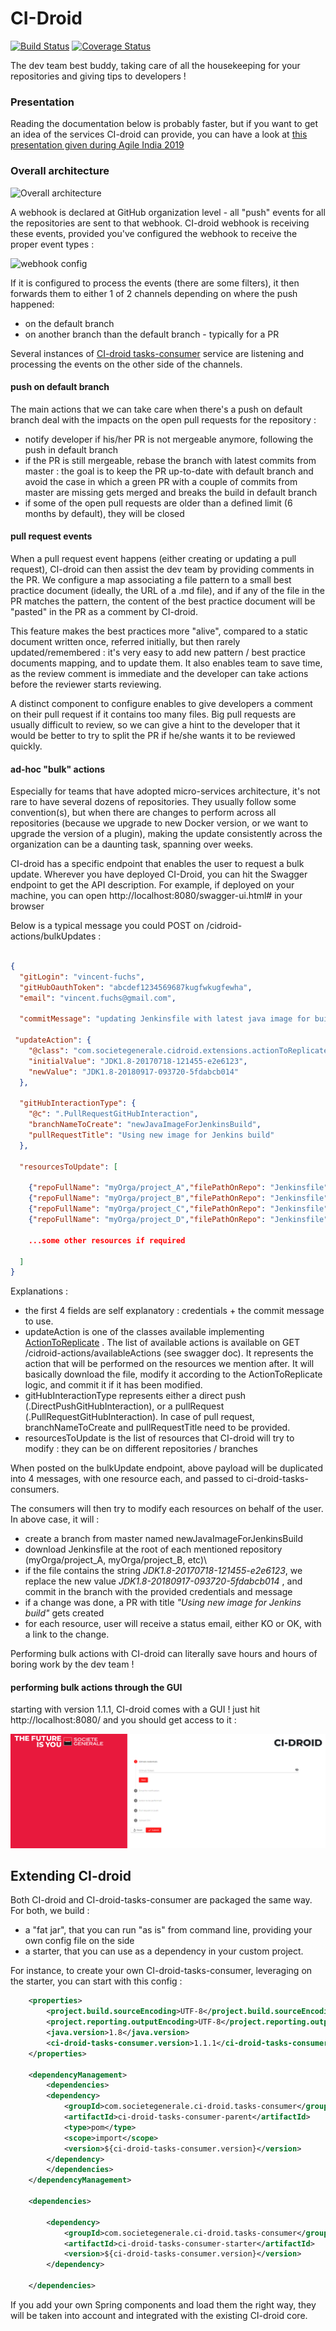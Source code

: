 # CI-Droid

[![Build Status](https://travis-ci.org/societe-generale/ci-droid.svg?branch=master)](https://travis-ci.org/societe-generale/ci-droid) [![Coverage Status](https://coveralls.io/repos/github/societe-generale/ci-droid/badge.svg?branch=master)](https://coveralls.io/github/societe-generale/ci-droid?branch=master)

The dev team best buddy, taking care of all the housekeeping for your repositories and giving tips to developers !


### Presentation 

Reading the documentation below is probably faster, but if you want to get an idea of the services CI-droid can provide, you can have a look at [this presentation given during Agile India 2019](https://www.youtube.com/watch?v=myBnYjYOPbo) 


### Overall architecture

![Overall architecture](./docs/overallArchitecture.png)

A webhook is declared at GitHub organization level - all "push" events for all the repositories are sent to that webhook.
CI-droid webhook is receiving these events, provided you've configured the webhook to receive the proper event types :

![webhook config](./docs/webhookEventsConfig.png)

If it is configured to process the events (there are some filters), it then forwards them to either 1 of 2 channels depending on where the push happened:

- on the default branch
- on another branch than the default branch - typically for a PR

Several instances of [CI-droid tasks-consumer](https://github.com/societe-generale/ci-droid-tasks-consumer) service are listening and processing the events on the other side of the channels.


#### push on default branch

The main actions that we can take care when there's a push on default branch deal with the impacts on the open pull requests for the repository :

- notify developer if his/her PR is not mergeable anymore, following the push in default branch
- if the PR is still mergeable, rebase the branch with latest commits from master : the goal is to keep the PR up-to-date with default branch and avoid the case in which a green PR with a couple of commits from master are missing gets merged and breaks the build in default branch
- if some of the open pull requests are older than a defined limit (6 months by default), they will be closed

#### pull request events

When a pull request event happens (either creating or updating a pull request), CI-droid can then assist the dev team by providing comments in the PR.
We configure a map associating a file pattern to a small best practice document (ideally, the URL of a .md file), and if any of the file in the PR matches the pattern, the content of the best practice document will be "pasted" in the PR as a comment by CI-droid.

This feature makes the best practices more "alive", compared to a static document written once, referred initially, but then rarely updated/remembered : it's very easy to add new pattern / best practice documents mapping, and to update them.
It also enables team to save time, as the review comment is immediate and the developer can take actions before the reviewer starts reviewing.

A distinct component to configure enables to give developers a comment on their pull request if it contains too many files. Big pull requests are usually difficult to review, so we can give a hint to the developer that it would be better to try to split the PR if he/she wants it to be reviewed quickly.

#### ad-hoc "bulk" actions

Especially for teams that have adopted micro-services architecture, it's not rare to have several dozens of repositories.
They usually follow some convention(s), but when there are changes to perform across all repositories (because we upgrade to new Docker version, or we want to upgrade the version of a plugin), making the update consistently across the organization can be a daunting task, spanning over weeks.

CI-droid has a specific endpoint that enables the user to request a bulk update. Wherever you have deployed CI-Droid, you can hit the Swagger endpoint to get the API description.
For example, if deployed on your machine, you can open http://localhost:8080/swagger-ui.html# in your browser

Below is a typical message you could POST on /cidroid-actions/bulkUpdates :

```json

{
  "gitLogin": "vincent-fuchs",
  "gitHubOauthToken": "abcdef1234569687kugfwkugfewha",
  "email": "vincent.fuchs@gmail.com",

  "commitMessage": "updating Jenkinsfile with latest java image for build",

 "updateAction": {
    "@class": "com.societegenerale.cidroid.extensions.actionToReplicate.SimpleReplaceAction",
    "initialValue": "JDK1.8-20170718-121455-e2e6123",
    "newValue": "JDK1.8-20180917-093720-5fdabcb014"
  },

  "gitHubInteractionType": {
    "@c": ".PullRequestGitHubInteraction",
    "branchNameToCreate": "newJavaImageForJenkinsBuild",
    "pullRequestTitle": "Using new image for Jenkins build"
  },

  "resourcesToUpdate": [

	{"repoFullName": "myOrga/project_A","filePathOnRepo": "Jenkinsfile","branchName": "master"},
	{"repoFullName": "myOrga/project_B","filePathOnRepo": "Jenkinsfile","branchName": "master"},
	{"repoFullName": "myOrga/project_C","filePathOnRepo": "Jenkinsfile","branchName": "master"},
	{"repoFullName": "myOrga/project_D","filePathOnRepo": "Jenkinsfile","branchName": "master"}

    ...some other resources if required

  ]
}
```

Explanations :

- the first 4 fields are self explanatory : credentials + the commit message to use.
- updateAction is one of the classes available implementing [ActionToReplicate](https://github.com/societe-generale/ci-droid-internal-api/blob/73acab2178c81803f17a542cf98b60aa3397547a/src/main/java/com/societegenerale/cidroid/api/actionToReplicate/ActionToReplicate.java) . The list of available actions is available on GET /cidroid-actions/availableActions (see swagger doc).
  It represents the action that will be performed on the resources we mention after. It will basically download the file, modify it according to the ActionToReplicate logic, and commit it if it has been modified.
- gitHubInteractionType represents either a direct push (.DirectPushGitHubInteraction), or a pullRequest (.PullRequestGitHubInteraction). In case of pull request, branchNameToCreate and pullRequestTitle need to be provided.
- resourcesToUpdate is the list of resources that CI-droid will try to modify : they can be on different repositories / branches

When posted on the bulkUpdate endpoint, above payload will be duplicated into 4 messages, with one resource each, and passed to ci-droid-tasks-consumers.

The consumers will then try to modify each resources on behalf of the user. In above case, it will :

- create a branch from master named newJavaImageForJenkinsBuild
- download Jenkinsfile at the root of each mentioned repository (myOrga/project_A, myOrga/project_B, etc)\
- if the file contains the string _JDK1.8-20170718-121455-e2e6123_, we replace the new value _JDK1.8-20180917-093720-5fdabcb014_ , and commit in the branch with the provided credentials and message
- if a change was done, a PR with title _"Using new image for Jenkins build"_ gets created
- for each resource, user will receive a status email, either KO or OK, with a link to the change.

Performing bulk actions with CI-droid can literally save hours and hours of boring work by the dev team !

#### performing bulk actions through the GUI

starting with version 1.1.1, CI-droid comes with a GUI ! just hit http://localhost:8080/ and you should get access to it :

![webhook config](./docs/ciDroidUI.png)

## Extending CI-droid

Both CI-droid and CI-droid-tasks-consumer are packaged the same way. For both, we build :

- a "fat jar", that you can run "as is" from command line, providing your own config file on the side
- a starter, that you can use as a dependency in your custom project.

For instance, to create your own CI-droid-tasks-consumer, leveraging on the starter, you can start with this config :

```xml
    <properties>
        <project.build.sourceEncoding>UTF-8</project.build.sourceEncoding>
        <project.reporting.outputEncoding>UTF-8</project.reporting.outputEncoding>
        <java.version>1.8</java.version>
        <ci-droid-tasks-consumer.version>1.1.1</ci-droid-tasks-consumer.version>
    </properties>

    <dependencyManagement>
        <dependencies>
        <dependency>
            <groupId>com.societegenerale.ci-droid.tasks-consumer</groupId>
            <artifactId>ci-droid-tasks-consumer-parent</artifactId>
            <type>pom</type>
            <scope>import</scope>
            <version>${ci-droid-tasks-consumer.version}</version>
        </dependency>
        </dependencies>
    </dependencyManagement>

    <dependencies>

        <dependency>
            <groupId>com.societegenerale.ci-droid.tasks-consumer</groupId>
            <artifactId>ci-droid-tasks-consumer-starter</artifactId>
            <version>${ci-droid-tasks-consumer.version}</version>
        </dependency>

    </dependencies>
```

If you add your own Spring components and load them the right way, they will be taken into account and integrated with the existing CI-droid core.
